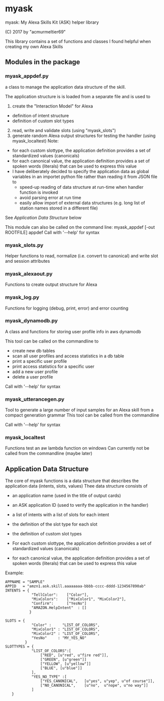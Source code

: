 # myask
myask: My Alexa Skills Kit (ASK)  helper library

(C) 2017 by "acmurmeltier69"

This library contains a set of functions and classes I found helpful when creating my own Alexa Skills

## Modules in the package
### myask_appdef.py 
a class to manage the application data structure of the skill.

The application structure is is loaded from a separate file and is used to 
 1) create the "Interaction Model" for Alexa 
  - definition of intent structure
  - definition of custom slot types
 2) read, write and validate slots (using "myask_slots")
 3) generate random Alexa output structures for testing the handler (using myask_localtest)
 Note: 
  - for each custom slottype, the application definition provides a set of standardized values (canonicals)
  - for each canonical value, the application definition provides a set of spoken words (literals) that can be used to express this value
  - I have deliberately decided to specify the application data as global variables in an importet python file rather than reading it from JSON file to
     - speed-up reading of data structure at run-time when handler function is invoked
     - avoid parsing error at run time
     - easily allow import of external data structures (e.g. long list of station names stored in a different file)

See *Application Data Structure* below

This module can also be called on the command line: myask_appdef [-out ROOTFILE] appdef
Call with '--help' for syntax
                                         
### myask_slots.py     
Helper functions to read, normalize (i.e. convert to canonical) and write slot and session attributes

### myask_alexaout.py  
Functions to create output structure for Alexa

### myask_log.py
Functions for logging (debug, print, error) and error counting

### myask_dynamodb.py
A class and functions for storing user profile info in aws dynamodb

This tool can be called on the commandline to
- create new db tables
- scan all user profiles and access statistics in a db table
- print a specific user profile
- print access statistics for a specific user
- add a new user profile
- delete a user profile

Call with '--help' for syntax

### myask_utterancegen.py
Tool to generate a large number of input samples for an Alexa skill from a compact generation grammar
This tool can be called from the commandline

Call with '--help' for syntax

### myask_localtest
Functions test an aw lambda function on windows
Can currently not be called from the commandline (maybe later)

## Application Data Structure
 The core of myask functions is a data structure that describes the application data (intents, slots, values)
 Thee data structure consists of
  - an application name (used in the title of output cards)
  - an ASK application ID (used to verify the application in the handler)
  
  - a list of intents with a list of slots for each intent
  - the definition of the slot type for each slot
  - the definition of custom slot types
   - For each custom slottype, the application definition provides a set of standardized values (canonicals)
   - for each canonical value, the application definition provides a set of spoken words (literals) that can be used to express this value

Example:
```                          
APPNAME = "SAMPLE"
APPID   = "amzn1.ask.skill.aaaaaaaa-bbbb-cccc-dddd-1234567890ab"
INTENTS = {
            "TellColor":    ["Color"],
            "MixColors":    ["MixColor1", "MixColor2"],
            "Confirm":      ["YesNo"]
            "AMAZON.HelpIntent"  : []
           }

SLOTS = {
            "Color" :     "LIST_OF_COLORS",
            "MixColor1" : "LIST_OF_COLORS",
            "MixColor2" : "LIST_OF_COLORS",
            "YesNo"     : "MY_YES_NO"
         }
SLOTTYPES = {
            "LIST_OF_COLORS":[
                ["RED", [u"red", u"fire red"]],
                ["GREEN", [u"green"]]
                ["YELLOW", [u"yellow"]]
                ["BLUE", [u"blue"]]                
            ],
            "YES_NO_TYPE" :[ 
                ["YES_CANONICAL",   [u"yes", u"yep", u"of course"]],
                ["NO_CANONICAL",    [u"no",  u"nope", u"no way"]] 
            ]
   }
```
